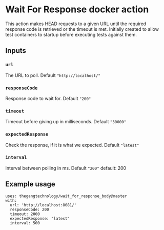 # Wait For Response docker action

This action makes HEAD requests to a given URL until the required response code is retrieved or the timeout is met.  Initially created to allow test containers to startup before executing tests against them.

## Inputs

### `url`

The URL to poll. Default `"http://localhost/"`


### `responseCode`

Response code to wait for. Default `"200"`

### `timeout`

Timeout before giving up in milliseconds. Default `"30000"`

### `expectedResponse`

Check the response, if it is what we expected. Default `"latest"`

### `interval`

Interval between polling in ms. Default `"200"`
        default: 200

## Example usage
```
uses: thegangtechnology/wait_for_response_body@master
with:
  url: 'http://localhost:8081/'
  responseCode: 200
  timeout: 2000
  expectedResponse: "latest"
  interval: 500
```

